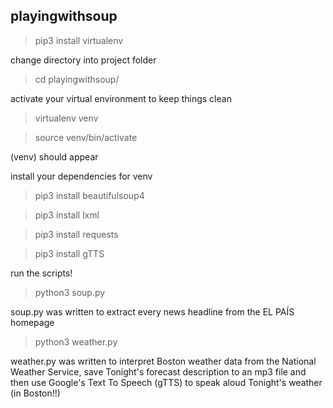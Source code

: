 ## playingwithsoup

> pip3 install virtualenv

change directory into project folder

>cd playingwithsoup/

activate your virtual environment to keep things clean

>virtualenv venv

>source venv/bin/activate

(venv) should appear

install your dependencies for venv

>pip3 install beautifulsoup4

>pip3 install lxml

>pip3 install requests

>pip3 install gTTS

run the scripts!

>python3 soup.py

soup.py was written to extract every news headline from the EL PAÍS homepage

>python3 weather.py

weather.py was written to interpret Boston weather data from the National Weather Service, save Tonight's forecast description to an mp3 file and then use Google's Text To Speech (gTTS) to speak aloud Tonight's weather (in Boston!!)

